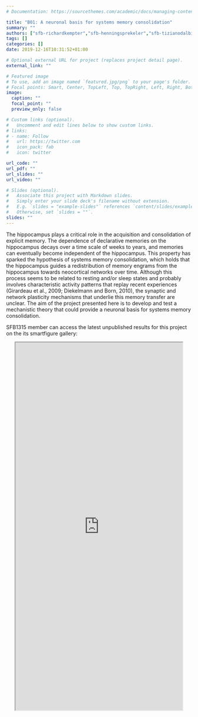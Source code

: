 ```yaml
---
# Documentation: https://sourcethemes.com/academic/docs/managing-content/

title: "B01: A neuronal basis for systems memory consolidation"
summary: ""
authors: ["sfb-richardkempter","sfb-henningsprekeler","sfb-tizianodalbis"]
tags: []
categories: []
date: 2019-12-16T10:31:52+01:00

# Optional external URL for project (replaces project detail page).
external_link: ""

# Featured image
# To use, add an image named `featured.jpg/png` to your page's folder.
# Focal points: Smart, Center, TopLeft, Top, TopRight, Left, Right, BottomLeft, Bottom, BottomRight.
image:
  caption: ""
  focal_point: ""
  preview_only: false

# Custom links (optional).
#   Uncomment and edit lines below to show custom links.
# links:
# - name: Follow
#   url: https://twitter.com
#   icon_pack: fab
#   icon: twitter

url_code: ""
url_pdf: ""
url_slides: ""
url_video: ""

# Slides (optional).
#   Associate this project with Markdown slides.
#   Simply enter your slide deck's filename without extension.
#   E.g. `slides = "example-slides"` references `content/slides/example-slides.md`.
#   Otherwise, set `slides = ""`.
slides: ""
---
```

<DIV class="article-container" markdown="1">
<DIV class="article-style" markdown="1">
  
The hippocampus plays a critical role in the acquisition and consolidation of explicit memory. The dependence of declarative memories on the hippocampus decays over a time scale of weeks to years, and memories can eventually become independent of the hippocampus. This property has sparked the hypothesis of systems memory consolidation, which holds that the hippocampus guides a redistribution of memory engrams from the hippocampus towards neocortical networks over time. Although this process seems to be related to resting and/or sleep states and probably involves characteristic activity patterns that replay recent experiences (Girardeau et al., 2009; Diekelmann and Born, 2010), the synaptic and network plasticity mechanisms that underlie this memory transfer are unclear. The aim of the project presented here is to develop and test a mechanistic theory that could provide a neuronal basis for systems memory consolidation.

SFB1315 member can access the latest unpublished results for this project on the its smartfigure gallery: 
</DIV>
</DIV>

<center>
<iframe src ="https://sdash.sourcedata.io/?search=project:B01" height=1000px width=90% ></iframe>
</center>
